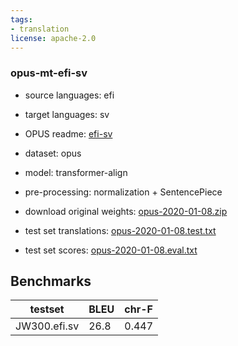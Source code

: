 ```yaml
---
tags:
- translation
license: apache-2.0
---
```


### opus-mt-efi-sv

* source languages: efi
* target languages: sv
*  OPUS readme: [efi-sv](https://github.com/Helsinki-NLP/OPUS-MT-train/blob/master/models/efi-sv/README.md)

*  dataset: opus
* model: transformer-align
* pre-processing: normalization + SentencePiece
* download original weights: [opus-2020-01-08.zip](https://object.pouta.csc.fi/OPUS-MT-models/efi-sv/opus-2020-01-08.zip)
* test set translations: [opus-2020-01-08.test.txt](https://object.pouta.csc.fi/OPUS-MT-models/efi-sv/opus-2020-01-08.test.txt)
* test set scores: [opus-2020-01-08.eval.txt](https://object.pouta.csc.fi/OPUS-MT-models/efi-sv/opus-2020-01-08.eval.txt)

## Benchmarks

| testset               | BLEU  | chr-F |
|-----------------------|-------|-------|
| JW300.efi.sv 	| 26.8 	| 0.447 |

